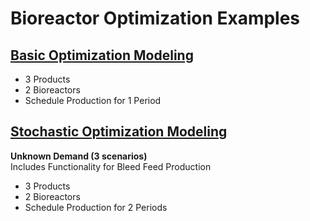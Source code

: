 # Bioreactor Optimization Examples

## [Basic Optimization Modeling](BioReactorSingleBatch/build_model.py)
- 3 Products
- 2 Bioreactors
- Schedule Production for 1 Period

## [Stochastic Optimization Modeling](BioReactorTwoBatch/build_model_2stg.py)
**Unknown Demand (3 scenarios)**<br>
Includes Functionality for Bleed Feed Production

- 3 Products
- 2 Bioreactors
- Schedule Production for 2 Periods
